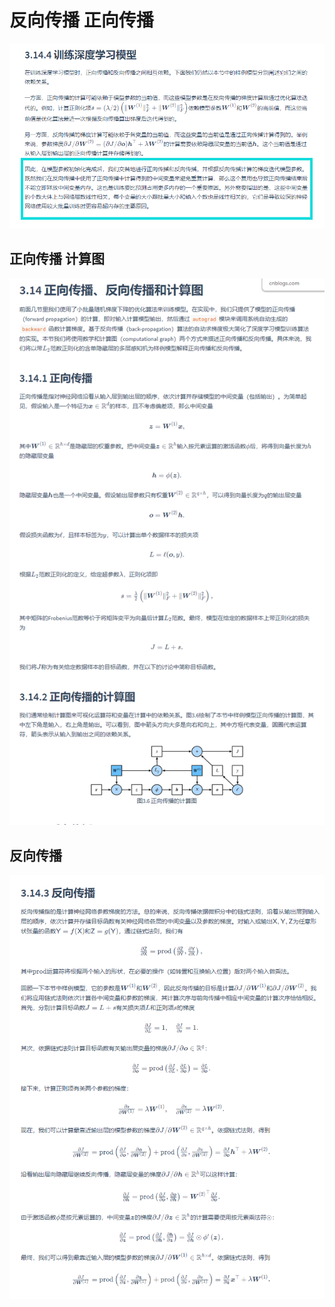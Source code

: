 # 反向传播 正向传播

!['dyngq_images'](images/dyngq_2020-01-09-18-49-02.png)

## 正向传播 计算图

!['dyngq_images'](images/dyngq_2020-01-09-18-49-30.png)

## 反向传播

!['dyngq_images'](images/dyngq_2020-01-09-18-50-04.png)
